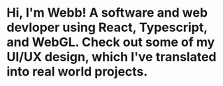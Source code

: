 # Hi, I'm Webb! A software and web devloper using React, Typescript, and WebGL. Check out some of my UI/UX design, which I've translated into real world projects.
